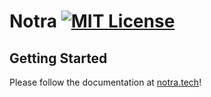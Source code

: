 # Notra [![MIT License](https://img.shields.io/badge/license-MIT-blue)](https://opensource.org/licenses/MIT)

## Getting Started

Please follow the documentation at [notra.tech](https://notra.tech/)!
